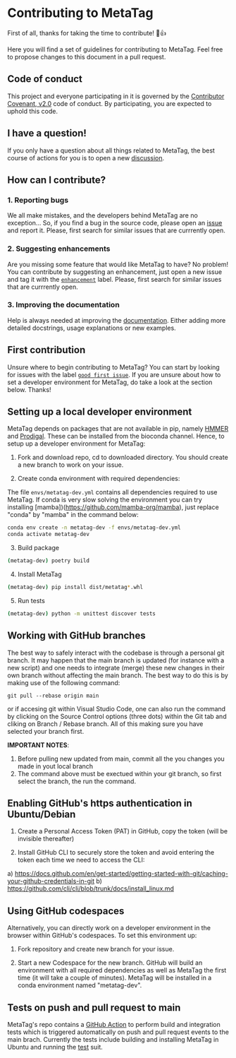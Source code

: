 # Contributing to MetaTag

First of all, thanks for taking the time to contribute! :tada::+1:

Here you will find a set of guidelines for contributing to MetaTag. Feel free to propose changes to this document in a pull request.

## Code of conduct

This project and everyone participating in it is governed by the [Contributor Covenant, v2.0](CODE_OF_CONDUCT.md) code of conduct. By participating, you are expected to uphold this code.

## I have a question!

If you only have a question about all things related to MetaTag, the best course of actions for you is to open a new [discussion](https://github.com/Robaina/TRAITS/discussions).

## How can I contribute?

### 1. Reporting bugs

We all make mistakes, and the developers behind MetaTag are no exception... So, if you find a bug in the source code, please open an [issue](https://github.com/Robaina/TRAITS/issues) and report it. Please, first search for similar issues that are currrently open.

### 2. Suggesting enhancements

Are you missing some feature that would like MetaTag to have? No problem! You can contribute by suggesting an enhancement, just open a new issue and tag it with the [```enhancement```](https://github.com/Robaina/TRAITS/labels/enhancement) label. Please, first search for similar issues that are currrently open.

### 3. Improving the documentation

Help is always needed at improving the [documentation](https://robaina.github.io/TRAITS/). Either adding more detailed docstrings, usage explanations or new examples.

## First contribution

Unsure where to begin contributing to MetaTag? You can start by looking for issues with the label [```good first issue```](https://github.com/Robaina/TRAITS/labels/good%20first%20issue). If you are unsure about how to set a developer environment for MetaTag, do take a look at the section below. Thanks!

## Setting up a local developer environment

MetaTag depends on packages that are not available in pip, namely [HMMER](https://github.com/EddyRivasLab/hmmer) and [Prodigal](https://github.com/hyattpd/Prodigal). These can be installed from the bioconda channel. Hence, to setup up a developer environment for MetaTag:

1. Fork and download repo, cd to downloaded directory. You should create a new branch to work on your issue.

2. Create conda environment with required dependencies:

The file `envs/metatag-dev.yml` contains all dependencies required to use MetaTag. If conda is very slow solving the environment you can try installing [mamba])(https://github.com/mamba-org/mamba), just replace "conda" by "mamba" in the command below:

```bash
conda env create -n metatag-dev -f envs/metatag-dev.yml
conda activate metatag-dev
```

3. Build package

```bash
(metatag-dev) poetry build
```

4. Install MetaTag

```bash
(metatag-dev) pip install dist/metatag*.whl
```

5. Run tests

```bash
(metatag-dev) python -m unittest discover tests
```

## Working with GitHub branches
The best way to safely interact with the codebase is through a personal git branch. It may happen that the main branch is updated (for instance with a new script) and one needs to integrate (merge) these new changes in their own branch without affecting the main branch. The best way to do this is by making use of the following command:

```
git pull --rebase origin main
```

or if accesing git within Visual Studio Code, one can also run the command by clicking on the Source Control options (three dots) within the Git tab and cliking on Branch / Rebase branch. All of this making sure you have selected your branch first.

__IMPORTANT NOTES__: 

1. Before pulling new updated from main, commit all the you changes you made in yout local branch
2. The command above must be exectued within your git branch, so first select the branch, the run the command.

## Enabling GitHub's https authentication in Ubuntu/Debian
1) Create a Personal Access Token (PAT) in GitHub, copy the token (will be invisible thereafter)

2) Install GitHub CLI to securely store the token and avoid entering the token each time we need to access the CLI: 

a) https://docs.github.com/en/get-started/getting-started-with-git/caching-your-github-credentials-in-git
b) https://github.com/cli/cli/blob/trunk/docs/install_linux.md

## Using GitHub codespaces

Alternatively, you can directly work on a developer environment in the browser within GitHub's codespaces. To set this environment up:

1. Fork repository and create new branch for your issue.

2. Start a new Codespace for the new branch. GitHub will build an environment with all required dependencies as well as MetaTag the first time (it will take a couple of minutes). MetaTag will be installed in a conda environment named "metatag-dev".


## Tests on push and pull request to main

MetaTag's repo contains a [GitHub Action](https://github.com/features/actions) to perform build and integration tests which is triggered automatically on push and pull request events to the main brach. Currently the tests include building and installing MetaTag in Ubuntu and running the [test](tests) suit.